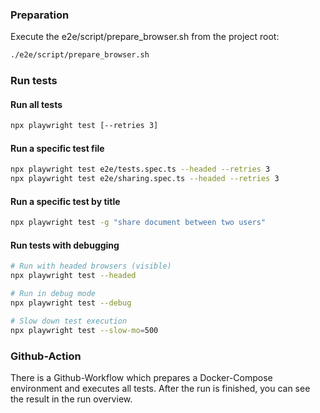 ### Preparation
Execute the e2e/script/prepare_browser.sh from the project root:
```bash
./e2e/script/prepare_browser.sh
```

### Run tests

#### Run all tests
```bash
npx playwright test [--retries 3]
```

#### Run a specific test file
```bash
npx playwright test e2e/tests.spec.ts --headed --retries 3
npx playwright test e2e/sharing.spec.ts --headed --retries 3
```

#### Run a specific test by title
```bash
npx playwright test -g "share document between two users"
```

#### Run tests with debugging
```bash
# Run with headed browsers (visible)
npx playwright test --headed

# Run in debug mode
npx playwright test --debug

# Slow down test execution
npx playwright test --slow-mo=500
```

### Github-Action
There is a Github-Workflow which prepares a Docker-Compose environment and executes all tests. After the run is finished, you can see the result in the run overview.
